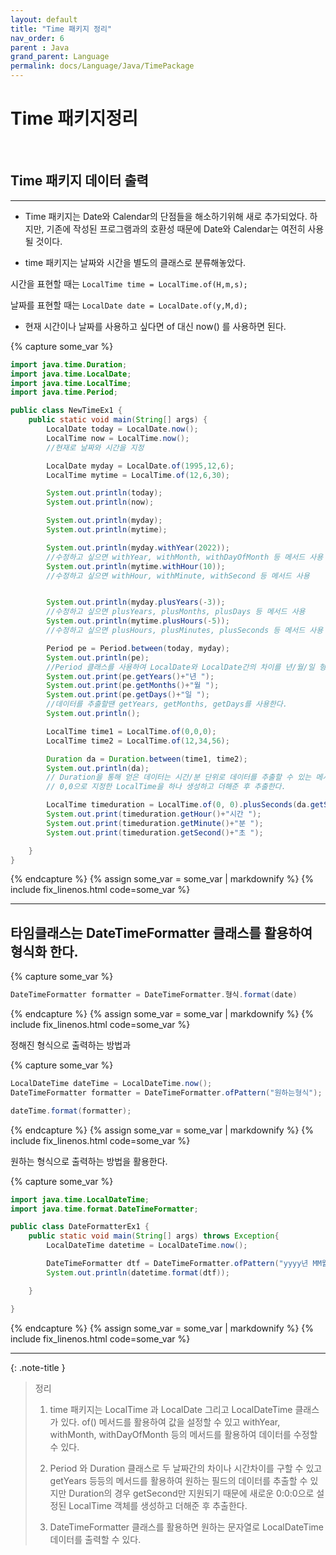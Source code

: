 ```yaml
---
layout: default
title: "Time 패키지 정리"
nav_order: 6
parent : Java
grand_parent: Language
permalink: docs/Language/Java/TimePackage
---
```


# Time 패키지정리

<br>

## Time 패키지 데이터 출력

------

- Time 패키지는 Date와 Calendar의 단점들을 해소하기위해 새로 추가되었다. 하지만, 기존에 작성된 프로그램과의 호환성 때문에 Date와 Calendar는 여전히 사용될 것이다.



- time 패키지는 날짜와 시간을 별도의 클래스로 분류해놓았다.


시간을 표현할 때는 `LocalTime time = LocalTime.of(H,m,s);`


날짜를 표현할 때는 `LocalDate date = LocalDate.of(y,M,d);`



- 현재 시간이나 날짜를 사용하고 싶다면 of 대신 now() 를 사용하면 된다.

{% capture some_var %}
```java
import java.time.Duration;
import java.time.LocalDate;
import java.time.LocalTime;
import java.time.Period;

public class NewTimeEx1 {
    public static void main(String[] args) {
        LocalDate today = LocalDate.now();
        LocalTime now = LocalTime.now();
        //현재로 날짜와 시간을 지정

        LocalDate myday = LocalDate.of(1995,12,6);
        LocalTime mytime = LocalTime.of(12,6,30);

        System.out.println(today);
        System.out.println(now);

        System.out.println(myday);
        System.out.println(mytime);

        System.out.println(myday.withYear(2022));
        //수정하고 싶으면 withYear, withMonth, withDayOfMonth 등 메서드 사용
        System.out.println(mytime.withHour(10));
        //수정하고 싶으면 withHour, withMinute, withSecond 등 메서드 사용


        System.out.println(myday.plusYears(-3));
        //수정하고 싶으면 plusYears, plusMonths, plusDays 등 메서드 사용
        System.out.println(mytime.plusHours(-5));
        //수정하고 싶으면 plusHours, plusMinutes, plusSeconds 등 메서드 사용

        Period pe = Period.between(today, myday);
        System.out.println(pe);
        //Period 클래스를 사용하여 LocalDate와 LocalDate간의 차이를 년/월/일 형태로 알려준다.
        System.out.print(pe.getYears()+"년 ");
        System.out.print(pe.getMonths()+"월 ");
        System.out.print(pe.getDays()+"일 ");
        //데이터를 추출할땐 getYears, getMonths, getDays를 사용한다.
        System.out.println();

        LocalTime time1 = LocalTime.of(0,0,0);
        LocalTime time2 = LocalTime.of(12,34,56);

        Duration da = Duration.between(time1, time2);
        System.out.println(da);
        // Duration을 통해 얻은 데이터는 시간/분 단위로 데이터를 추출할 수 있는 메서드가 없으므로 아래와 같이
        // 0,0으로 지정한 LocalTime을 하나 생성하고 더해준 후 추출한다.

        LocalTime timeduration = LocalTime.of(0, 0).plusSeconds(da.getSeconds());
        System.out.print(timeduration.getHour()+"시간 ");
        System.out.print(timeduration.getMinute()+"분 ");
        System.out.print(timeduration.getSecond()+"초 ");

    }
}
```
{% endcapture %}
{% assign some_var = some_var | markdownify %}
{% include fix_linenos.html code=some_var %}


------

## 타임클래스는 DateTimeFormatter 클래스를 활용하여 형식화 한다.


{% capture some_var %}
```java
DateTimeFormatter formatter = DateTimeFormatter.형식.format(date)
```
{% endcapture %}
{% assign some_var = some_var | markdownify %}
{% include fix_linenos.html code=some_var %}

정해진 형식으로 출력하는 방법과

{% capture some_var %}
```java
LocalDateTime dateTime = LocalDateTime.now();
DateTimeFormatter formatter = DateTimeFormatter.ofPattern("원하는형식");

dateTime.format(formatter);
```
{% endcapture %}
{% assign some_var = some_var | markdownify %}
{% include fix_linenos.html code=some_var %}

원하는 형식으로 출력하는 방법을 활용한다.

{% capture some_var %}
```java
import java.time.LocalDateTime;
import java.time.format.DateTimeFormatter;

public class DateFormatterEx1 {
    public static void main(String[] args) throws Exception{
        LocalDateTime datetime = LocalDateTime.now();

        DateTimeFormatter dtf = DateTimeFormatter.ofPattern("yyyy년 MM월 dd일 E요일 그리고 HH시 mm분 ss초 입니다.");
        System.out.println(datetime.format(dtf));

    }

}
```
{% endcapture %}
{% assign some_var = some_var | markdownify %}
{% include fix_linenos.html code=some_var %}

------
{: .note-title }
> 정리
> 1. time 패키지는 LocalTime 과 LocalDate 그리고 LocalDateTime 클래스가 있다. of() 메서드를 활용하여 값을 설정할 수 있고 withYear, withMonth, withDayOfMonth 등의 메서드를 활용하여 데이터를 수정할 수 있다.
>
> 
> 2. Period 와 Duration 클래스로 두 날짜간의 차이나 시간차이를 구할 수 있고 getYears 등등의 메서드를 활용하여 원하는 필드의 데이터를 추출할 수 있지만 Duration의 경우 getSecond만 지원되기 때문에 새로운 0:0:0으로 설정된 LocalTime 객체를 생성하고 더해준 후 추출한다.
>
> 
> 3. DateTimeFormatter 클래스를 활용하면 원하는 문자열로 LocalDateTime 데이터를 출력할 수 있다.